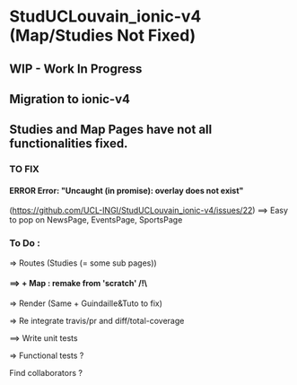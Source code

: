 # StudUCLouvain_ionic-v4 (Map/Studies Not Fixed)
## WIP - Work In Progress
## Migration to ionic-v4


## Studies and Map Pages have not all functionalities fixed.


### TO FIX
#### ERROR Error: "Uncaught (in promise): overlay does not exist"
(https://github.com/UCL-INGI/StudUCLouvain_ionic-v4/issues/22) ==> Easy to pop on NewsPage, EventsPage, SportsPage


### To Do :

=> Routes (Studies (= some sub pages))

#### ==> + Map : remake from 'scratch' /!\

=> Render (Same + Guindaille&Tuto to fix)

=> Re integrate travis/pr and diff/total-coverage

==> Write unit tests

=> Functional tests ?


Find collaborators ?
